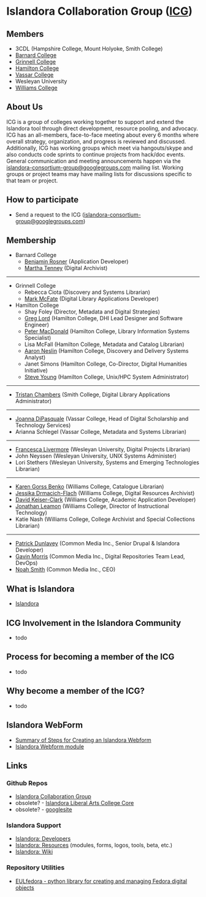 # Islandora Collaboration Group ([ICG](https://github.com/Islandora-Collaboration-Group))

## Members

* 3CDL (Hampshire College, Mount Holyoke, Smith College)
* [Barnard College](http://digitalcollections.barnard.edu)
* [Grinnell College](http://digital.grinnell.edu)
* [Hamilton College](http://dhinitiative.org)
* [Vassar College](https://digitallibrary.vassar.edu)
* Wesleyan University
* [Williams College](http://unbound.williams.edu)

## About Us

ICG is a group of colleges working together to support and extend the Islandora tool through direct development, resource pooling, and advocacy.
ICG has an all-members, face-to-face meeting about every 6 months where overall strategy, organization, and progress is reviewed and discussed. Additionally, ICG has working groups which meet via hangouts/skype and also conducts code sprints to continue projects from hack/doc events.
General communication and meeting announcements happen via the islandora-consortium-group@googlegroups.com mailing list. Working groups or project teams may have mailing lists for discussions specific to that team or project.

## How to participate

* Send a request to the ICG (islandora-consortium-group@googlegroups.com)


## Membership

* Barnard College
  * [Benjamin Rosner](https://github.com/br2490) (Application Developer)
  * [Martha Tenney](https://github.com/MarthaTenney) (Digital Archivist)
---
* Grinnell College
  * Rebecca Ciota (Discovery and Systems Librarian)
  * [Mark McFate](https://github.com/McFateM) (Digital Library Applications Developer)
* Hamilton College
  * Shay Foley (Director, Metadata and Digital Strategies)
  * [Greg Lord](https://github.com/gplord) (Hamilton College, DHI Lead Designer and Software Engineer)
  * [Peter MacDonald](https://github.com/dhinitiative) (Hamilton College, Library Information Systems Specialist)
  * Lisa McFall (Hamilton College, Metadata and Catalog Librarian)
  * [Aaron Neslin](https://github.com/aneslin) (Hamilton College, Discovery and Delivery Systems Analyst)
  * Janet Simons (Hamilton College, Co-Director, Digital Humanities Initiative)
  * [Steve Young](https://github.com/hamhpc) (Hamilton College, Unix/HPC System Administrator)
---
* [Tristan Chambers](https://github.com/TristanSmithlib) (Smith College, Digital Library Applications Administrator)
---
* [Joanna DiPasquale](https://github.com/jjdipasquale) (Vassar College, Head of Digital Scholarship and Technology Services)
* Arianna Schlegel (Vassar College, Metadata and Systems Librarian)
---
* [Francesca Livermore](https://github.com/bookishgirl) (Wesleyan University, Digital Projects Librarian)
* John Neyssen (Wesleyan University, UNIX Systems Administer)
* Lori Stethers (Wesleyan University, Systems and Emerging Technologies Librarian)
---
* [Karen Gorss Benko](https://github.com/kgb1420) (Williams College, Catalogue Librarian)
* [Jessika Drmacich-Flach](https://github.com/jgd1) (Williams College, Digital Resources Archivist)
* [David Keiser-Clark](https://github.com/dwk2) (Williams College, Academic Application Developer)
* [Jonathan Leamon](https://github.com/jmleamon) (Williams College, Director of Instructional Technology)
* Katie Nash (Williams College, College Archivist and Special Collections Librarian)
---
* [Patrick Dunlavey](https://github.com/patdunlavey) (Common Media Inc., Senior Drupal & Islandora Developer)
* [Gavin Morris](https://github.com/g7morris) (Common Media Inc., Digital Repositories Team Lead, DevOps)
* [Noah Smith](https://github.com/noahwsmith) (Common Media Inc., CEO)


## What is Islandora

* [Islandora](http://islandora.ca)

## ICG Involvement in the Islandora Community

* todo

## Process for becoming a member of the ICG

* todo

## Why become a member of the ICG?

* todo

## Islandora WebForm

* [Summary of Steps for Creating an Islandora Webform](https://sites.google.com/site/islandoraconsortiagroup/home/iw-module/iw-brief-steps)
* [Islandora Webform module](https://sites.google.com/site/islandoraconsortiagroup/home/iw-module)


## Links

### Github Repos

* [Islandora Collaboration Group](https://github.com/Islandora-Collaboration-Group)
* obsolete? - [Islandora Liberal Arts College Core](https://github.com/islandora-liberal-arts-college-core)
* obsolete? - [googlesite](https://sites.google.com/site/islandoraconsortiagroup/home/useful-links)

### Islandora Support
* [Islandora: Developers](http://islandora.ca/developers)
* [Islandora: Resources](http://islandora.ca/resources) (modules, forms, logos, tools, beta, etc.)
* [Islandora: Wiki](https://github.com/islandora/islandora/wiki)

### Repository Utilities
* [EULfedora - python library for creating and managing Fedora digital objects](http://eulfedora.readthedocs.io/en/1.7.2/)
